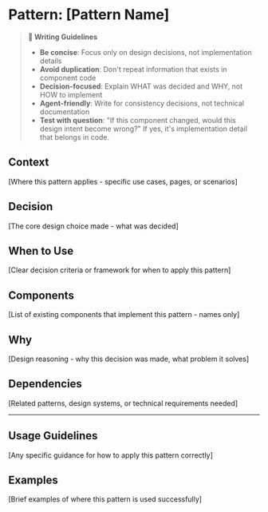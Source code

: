# Pattern: [Pattern Name]

> **📝 Writing Guidelines**
> - **Be concise**: Focus only on design decisions, not implementation details
> - **Avoid duplication**: Don't repeat information that exists in component code  
> - **Decision-focused**: Explain WHAT was decided and WHY, not HOW to implement
> - **Agent-friendly**: Write for consistency decisions, not technical documentation
> - **Test with question**: "If this component changed, would this design intent become wrong?" If yes, it's implementation detail that belongs in code.

## Context
[Where this pattern applies - specific use cases, pages, or scenarios]

## Decision
[The core design choice made - what was decided]

## When to Use
[Clear decision criteria or framework for when to apply this pattern]

## Components
[List of existing components that implement this pattern - names only]

## Why
[Design reasoning - why this decision was made, what problem it solves]

## Dependencies
[Related patterns, design systems, or technical requirements needed]

---

## Usage Guidelines

[Any specific guidance for how to apply this pattern correctly]

## Examples

[Brief examples of where this pattern is used successfully]